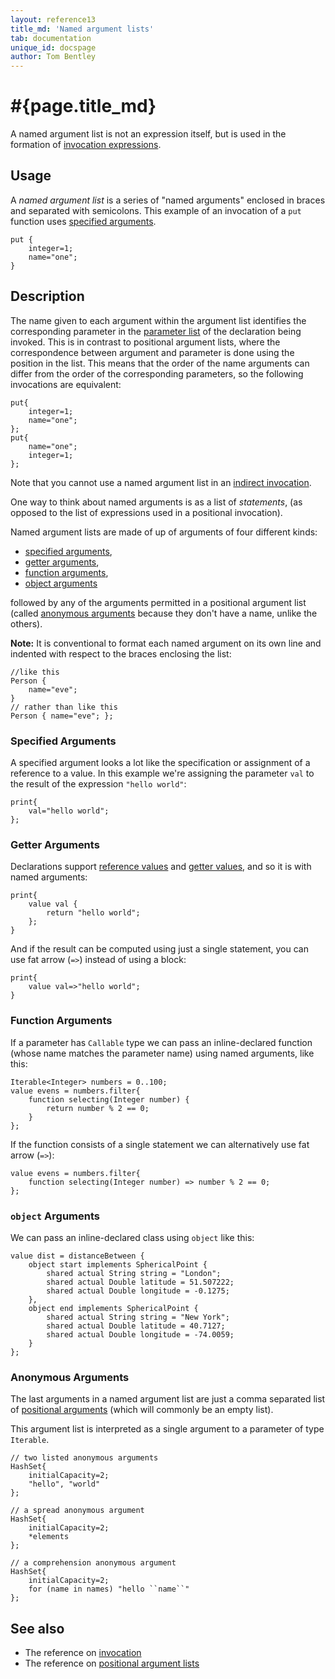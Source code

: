 ```yaml
---
layout: reference13
title_md: 'Named argument lists'
tab: documentation
unique_id: docspage
author: Tom Bentley
---
```


# #{page.title_md}

A named argument list is not an expression itself, but is used in the formation of 
[invocation expressions](../invocation/).

## Usage 

A *named argument list* is a series of "named arguments" enclosed in braces
and separated with semicolons.
This example of an invocation of a `put` function uses 
[specified arguments](#specified_arguments).

<!-- try: -->
    put {
        integer=1;
        name="one";
    }

## Description

The name given to each argument within the argument list identifies the 
corresponding parameter in the [parameter list](../../structure/parameter-list) 
of the declaration
being invoked. This is in contrast to positional argument lists, 
where the correspondence between argument and parameter is 
done using the position in the list. This means that the order of 
the name arguments can differ from the order of the 
corresponding parameters, so the following 
invocations are equivalent:

    put{
        integer=1;
        name="one";
    };
    put{
        name="one";
        integer=1;
    };

Note that you cannot use a named argument list in an 
[indirect invocation](../invocation#indirect_invocation).

One way to think about named arguments is as a list of *statements*, 
(as opposed to the list of expressions used in a positional invocation).

Named argument lists are made of up of arguments of four different kinds:

* [specified arguments](#specified_arguments),
* [getter arguments](#getter_arguments),
* [function arguments](#function_arguments),
* [object arguments](#object_arguments)

followed by any of the arguments permitted in a positional argument list 
(called [anonymous arguments](#anonymous_arguments) 
because they don't have a name, unlike the others).

**Note:** It is conventional to format each named argument on its 
own line and indented with respect to the braces enclosing the list:

    //like this
    Person {
        name="eve";
    }
    // rather than like this
    Person { name="eve"; };

### Specified Arguments

A specified argument looks a lot like the specification or assignment of 
a reference to a value. In this example we're assigning the parameter 
`val` to the result of the expression `"hello world"`:

    print{
        val="hello world";
    };

### Getter Arguments

Declarations support [reference values](../../structure/value#references) and 
[getter values](../../structure/value#getters), and so it is with
named arguments:

    print{
        value val { 
            return "hello world";
        };
    }
    
And if the result can be computed using just a single statement, you 
can use fat arrow (`=>`) instead of using a block:

    print{
        value val=>"hello world";
    }

### Function Arguments

If a parameter has `Callable` type we can pass an inline-declared function
(whose name matches the parameter name) using named arguments, like this:

    Iterable<Integer> numbers = 0..100;
    value evens = numbers.filter{
        function selecting(Integer number) {
            return number % 2 == 0;
        }
    };
        
If the function consists of a single statement we can alternatively 
use fat arrow (`=>`):

    value evens = numbers.filter{
        function selecting(Integer number) => number % 2 == 0;
    };


### `object` Arguments

We can pass an inline-declared class using `object`
like this:

    value dist = distanceBetween {
        object start implements SphericalPoint {
            shared actual String string = "London";
            shared actual Double latitude = 51.507222;
            shared actual Double longitude = -0.1275;
        },
        object end implements SphericalPoint {
            shared actual String string = "New York";
            shared actual Double latitude = 40.7127;
            shared actual Double longitude = -74.0059;
        }
    };

### Anonymous Arguments

The last arguments in a named argument list are just a comma separated 
list of [positional arguments](../positional-argument-list/) 
(which will commonly be an empty list). 

This argument list is interpreted as a single argument to a parameter 
of type `Iterable`.
 
    // two listed anonymous arguments
    HashSet{ 
        initialCapacity=2;
        "hello", "world"
    };
    
    // a spread anonymous argument
    HashSet{ 
        initialCapacity=2;
        *elements
    };
    
    // a comprehension anonymous argument
    HashSet{ 
        initialCapacity=2;
        for (name in names) "hello ``name``"
    };


## See also

* The reference on [invocation](../invocation/)
* The reference on [positional argument lists](../positional-argument-list/)
